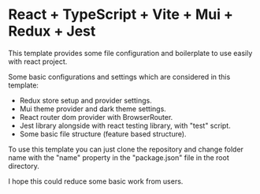 # React + TypeScript + Vite + Mui + Redux + Jest

This template provides some file configuration and boilerplate to use easily with react project.

Some basic configurations and settings which are considered in this template:

-   Redux store setup and provider settings.
-   Mui theme provider and dark theme settings.
-   React router dom provider with BrowserRouter.
-   Jest library alongside with react testing library, with "test" script.
-   Some basic file structure (feature based structure).

To use this template you can just clone the repository and change folder name with the "name" property in the "package.json" file in the root directory.

I hope this could reduce some basic work from users.
